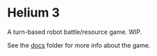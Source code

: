 # Helium 3

A turn-based robot battle/resource game. WIP.

See the [docs](./docs) folder for more info about the game.
